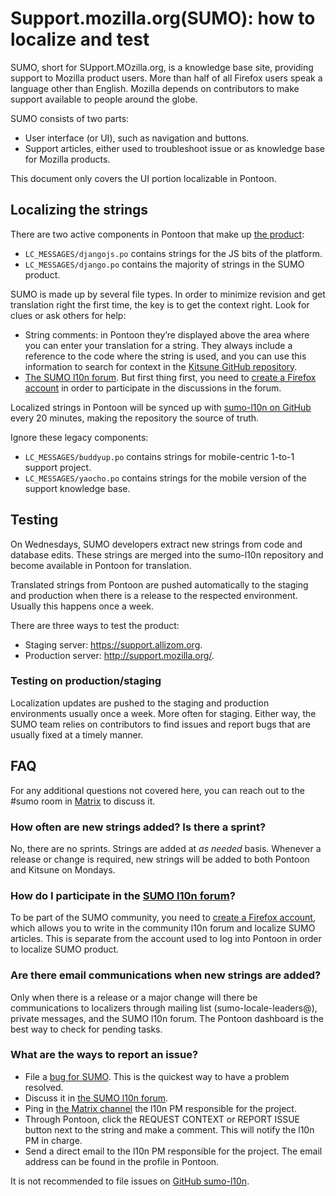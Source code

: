 # Support.mozilla.org(SUMO): how to localize and test

SUMO, short for SUpport.MOzilla.org, is a knowledge base site, providing support to Mozilla product users. More than half of all Firefox users speak a language other than English. Mozilla depends on contributors to make support available to people around the globe.

SUMO consists of two parts:

* User interface (or UI), such as navigation and buttons.
* Support articles, either used to troubleshoot issue or as knowledge base for Mozilla products.

This document only covers the UI portion localizable in Pontoon.

## Localizing the strings

There are two active components in Pontoon that make up [the product](https://pontoon.mozilla.org/projects/sumo):

* `LC_MESSAGES/djangojs.po` contains strings for the JS bits of the platform.
* `LC_MESSAGES/django.po` contains the majority of strings in the SUMO product.

SUMO is made up by several file types. In order to minimize revision and get translation right the first time, the key is to get the context right. Look for clues or ask others for help:

* String comments: in Pontoon they’re displayed above the area where you can enter your translation for a string. They always include a reference to the code where the string is used, and you can use this information to search for context in the [Kitsune GitHub repository](https://github.com/mozilla/kitsune).
* [The SUMO l10n forum](https://support.mozilla.org/forums/l10n-forum). But first thing first, you need to [create a Firefox account](https://support.mozilla.org/users/auth) in order to participate in the discussions in the forum.

Localized strings in Pontoon will be synced up with [sumo-l10n on GitHub](https://github.com/mozilla-l10n/sumo-l10n) every 20 minutes, making the repository the source of truth.

Ignore these legacy components:

* `LC_MESSAGES/buddyup.po` contains strings for mobile-centric 1-to-1 support project.
* `LC_MESSAGES/yaocho.po` contains strings for the mobile version of the support knowledge base.

## Testing

On Wednesdays, SUMO developers extract new strings from code and database edits. These strings are merged into the sumo-l10n repository and become available in Pontoon for translation.

Translated strings from Pontoon are pushed automatically to the staging and production when there is a release to the respected environment. Usually this happens once a week.

There are three ways to test the product:

* Staging server: https://support.allizom.org​.
* Production server: http://support.mozilla.org/.

### Testing on production/staging

Localization updates are pushed to the staging and production environments usually once a week. More often for staging. Either way, the SUMO team relies on contributors to find issues and report bugs that are usually fixed at a timely manner.

## FAQ

For any additional questions not covered here, you can reach out to the #sumo room in [Matrix](https://chat.mozilla.org/#/room/#sumo:mozilla.org) to discuss it.

### How often are new strings added? Is there a sprint?

No, there are no sprints. Strings are added at *as needed* basis. Whenever a release or change is required, new strings will be added to both Pontoon and Kitsune on Mondays.

### How do I participate in the [SUMO l10n forum](https://support.mozilla.org/en-US/forums/l10n-forum)?

To be part of the SUMO community, you need to [create a Firefox account](https://support.mozilla.org/users/auth), which allows you to write in the community l10n forum and localize SUMO articles. This is separate from the account used to log into Pontoon in order to localize SUMO product.

### Are there email communications when new strings are added?

Only when there is a release or a major change will there be communications to localizers through mailing list (sumo-locale-leaders@), private messages, and the SUMO l10n forum. The Pontoon dashboard is the best way to check for pending tasks.

### What are the ways to report an issue?

* File a [bug for SUMO](https://bugzilla.mozilla.org/enter_bug.cgi?product=support.mozilla.org&component=Localization). This is the quickest way to have a problem resolved.
* Discuss it in [the SUMO l10n forum](https://support.mozilla.org/forums/l10n-forum).
* Ping in [the Matrix channel](https://chat.mozilla.org/#/room/#l10n-community:mozilla.org) the l10n PM responsible for the project.
* Through Pontoon, click the REQUEST CONTEXT or REPORT ISSUE button next to the string and make a comment. This will notify the l10n PM in charge.
* Send a direct email to the l10n PM responsible for the project. The email address can be found in the profile in Pontoon.

It is not recommended to file issues on [GitHub sumo-l10n](https://github.com/mozilla-l10n/sumo-l10n/issues?q=is%3Aopen+is%3Aissue).
